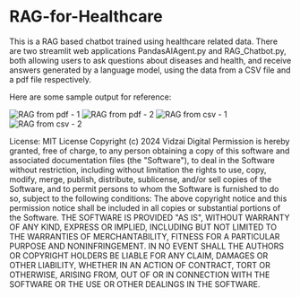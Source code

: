 # RAG-for-Healthcare

This is a RAG based chatbot trained using healthcare related data. There are two streamlit web applications PandasAIAgent.py and RAG_Chatbot.py, both allowing users to ask questions about diseases and health, and receive answers generated by a language model, using the data from a CSV file and a pdf file respectively.

Here are some sample output for reference: 

![RAG from pdf - 1](https://github.com/user-attachments/assets/ddaae9b4-8c0d-4069-a7b4-7e25547117e6)
![RAG from pdf - 2](https://github.com/user-attachments/assets/63bd7b71-5d04-49df-85fb-70e89259272f)
![RAG from csv - 1](https://github.com/user-attachments/assets/a1346c70-45af-48a7-8713-dc4a16420106)
![RAG from csv - 2](https://github.com/user-attachments/assets/053d8fed-f78f-4ed9-b556-cd8cd8cd89bf)

License:
MIT License Copyright (c) 2024 Vidzai Digital Permission is hereby granted, free of charge, to any person obtaining a copy of this software and associated documentation files (the "Software"), to deal in the Software without restriction, including without limitation the rights to use, copy, modify, merge, publish, distribute, sublicense, and/or sell copies of the Software, and to permit persons to whom the Software is furnished to do so, subject to the following conditions:
The above copyright notice and this permission notice shall be included in all copies or substantial portions of the Software. THE SOFTWARE IS PROVIDED "AS IS", WITHOUT WARRANTY OF ANY KIND, EXPRESS OR IMPLIED, INCLUDING BUT NOT LIMITED TO THE WARRANTIES OF MERCHANTABILITY, FITNESS FOR A PARTICULAR PURPOSE AND NONINFRINGEMENT. IN NO EVENT SHALL THE AUTHORS OR COPYRIGHT HOLDERS BE LIABLE FOR ANY CLAIM, DAMAGES OR OTHER LIABILITY, WHETHER IN AN ACTION OF CONTRACT, TORT OR OTHERWISE, ARISING FROM, OUT OF OR IN CONNECTION WITH THE SOFTWARE OR THE USE OR OTHER DEALINGS IN THE SOFTWARE.
